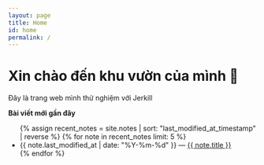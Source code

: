 ```yaml
---
layout: page
title: Home
id: home
permalink: /
---
```


# Xin chào đến khu vườn của mình 🌱

Đây là trang web mình thử nghiệm với Jerkill

<strong>Bài viết mới gần đây</strong>

<ul>
  {% assign recent_notes = site.notes | sort: "last_modified_at_timestamp" | reverse %}
  {% for note in recent_notes limit: 5 %}
    <li>
      {{ note.last_modified_at | date: "%Y-%m-%d" }} — <a class="internal-link" href="{{ site.baseurl }}{{ note.url }}">{{ note.title }}</a>
    </li>
  {% endfor %}
</ul>

<style>
  .wrapper {
    max-width: 46em;
  }
</style>
